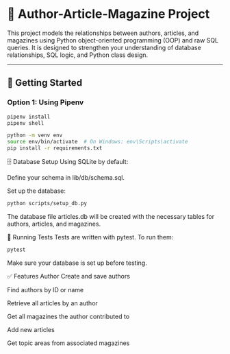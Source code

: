 # 📰 Author-Article-Magazine Project

This project models the relationships between authors, articles, and magazines using Python object-oriented programming (OOP) and raw SQL queries. It is designed to strengthen your understanding of database relationships, SQL logic, and Python class design.

---

## 🚀 Getting Started

### Option 1: Using Pipenv

```bash
pipenv install
pipenv shell
```
```bash 
python -m venv env
source env/bin/activate  # On Windows: env\Scripts\activate
pip install -r requirements.txt
```

🗄️ Database Setup
Using SQLite by default:

Define your schema in lib/db/schema.sql.

Set up the database:

```bash
python scripts/setup_db.py
```
The database file articles.db will be created with the necessary tables for authors, articles, and magazines.

🧪 Running Tests
Tests are written with pytest. To run them:

```bash
pytest
```
Make sure your database is set up before testing.

✅ Features
Author
Create and save authors

Find authors by ID or name

Retrieve all articles by an author

Get all magazines the author contributed to

Add new articles

Get topic areas from associated magazines
